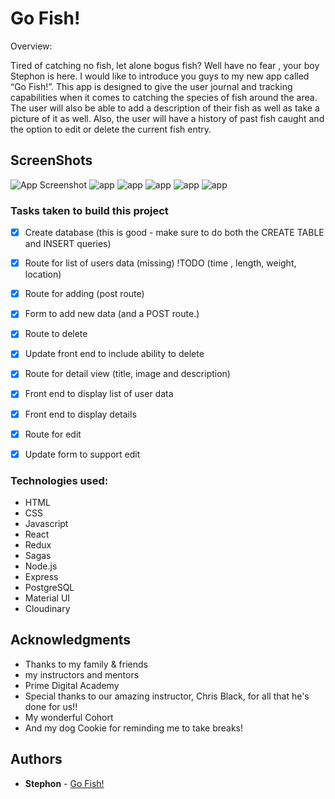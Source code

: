 # Go Fish!

Overview:

Tired of catching no fish, let alone bogus fish? Well have no fear , your boy Stephon is here. I would like to introduce you guys to my new app called “Go Fish!”. This app is designed to give the user journal and tracking capabilities when it comes to catching the species of fish around the area. The user will also be able to add a description of their fish as well as take a picture of it as well. Also, the user will have a history of past fish caught and the option to edit or delete the current fish entry.

## ScreenShots


![App Screenshot](https://github.com/Smil3z/Go-Fish/blob/main/screenshots/Screenshot%202024-01-24%20at%201.10.15%E2%80%AFPM.png?raw=true)
![app](https://github.com/Smil3z/Go-Fish/blob/main/screenshots/Screenshot%202024-01-24%20at%201.10.32%E2%80%AFPM.png?raw=true)
![app](https://github.com/Smil3z/Go-Fish/blob/main/screenshots/Screenshot%202024-01-24%20at%201.10.51%E2%80%AFPM.png?raw=true)
![app](https://github.com/Smil3z/Go-Fish/blob/main/screenshots/Screenshot%202024-01-24%20at%201.11.19%E2%80%AFPM.png?raw=true)
![app](https://github.com/Smil3z/Go-Fish/blob/main/screenshots/Screenshot%202024-01-24%20at%201.11.19%E2%80%AFPM.png?raw=true)
![app](https://github.com/Smil3z/Go-Fish/blob/main/screenshots/Screenshot%202024-01-24%20at%201.11.47%E2%80%AFPM.png?raw=true)

### Tasks taken to build this project

- [x] Create database (this is good - make sure to do both the CREATE TABLE and INSERT queries)
- [x] Route for list of users data (missing) !TODO (time , length, weight, location)
- [x] Route for adding (post route)
- [x] Form to add new data (and a POST route.)
- [x] Route to delete
- [x] Update front end to include ability to delete
- [x] Route for detail view (title, image and description)
- [x] Front end to display list of user data
- [x] Front end to display details
- [x] Route for edit
- [x] Update form to support edit


### Technologies used:

* HTML
* CSS
* Javascript
* React
* Redux
* Sagas
* Node.js
* Express
* PostgreSQL
* Material UI
* Cloudinary

## Acknowledgments

* Thanks to my family & friends
* my instructors and mentors
* Prime Digital Academy
* Special thanks to our amazing instructor, Chris Black, for all that he's done for us!!
* My wonderful Cohort
* And my dog Cookie for reminding me to take breaks!

## Authors

* **Stephon** - [Go Fish!](https://github.com/Smil3z/Go-Fish)
